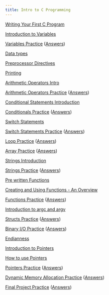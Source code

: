 ```yaml
---
title: Intro to C Programming
---
```


[Writing Your First C Program](hello-world/hello-world.md)

[Introduction to Variables](variables/variables-intro.md)

[Variables Practice](variables/variables-practice.md) ([Answers](variables/variables-practice-answers.md))

[Data types](datatypes/datatypes-intro.md)

[Preprocessor Directives](preprocessor-directives/preprocessor-directives.md)

[Printing](printing/printing.md)

[Arithmetic Operators Intro](operators/operators-intro.md)

[Arithmetic Operators Practice](operators/operators-practice.md) ([Answers](operators/operators-practice-answers.md))

[Conditional Statements Introduction](conditionals/conditionals.md)

[Conditionals Practice](conditionals/conditionals-practice.md) ([Answers](conditionals/conditionals-practice-answers.md))

[Switch Statements](switch-statements/switch-statements.md)

[Switch Statements Practice](switch-statements/switch-statements-practice.md) ([Answers](switch-statements/switch-statements-practice-answers.md))

[Loop Practice](loops/loop-practice.md) ([Answers](loops/loop-practice-answers.md))

[Array Practice](arrays/array-practice.md) ([Answers](arrays/array-practice-answers.md))

[Strings Introduction](strings/strings-intro.md)

[Strings Practice](strings/strings-practice.md) ([Answers](strings/strings-practice-answers.md))

[Pre written Functions](pre-written-functions/pre-written-functions.md)

[Creating and Using Functions - An Overview](functions/functions-intro.md)

[Functions Practice](functions/functions-practice.md) ([Answers](functions/functions-practice-answers.md))

[Introduction to argc and argv](argv/argv-intro.md)

[Structs Practice](structs/structs-practice.md) ([Answers](structs/structs-practice-answers.md))

[Binary I/O Practice](binary-io/binary-io-practice.md) ([Answers](binary-io/binary-io-practice-answers.md))

[Endianness](endianness/endianness.md)

[Introduction to Pointers](pointers/intro-to-pointers.md)

[How to use Pointers](pointers/using-pointers.md)

[Pointers Practice](pointers/pointers-practice.md) ([Answers](pointers/pointers-practice-answers.md))

[Dynamic Memory Allocation Practice](dma/dma-practice.md) ([Answers](dma/dma-practice-answers.md))

[Final Project Practice](final-project/final-project-practice.md) ([Answers](final-project/final-project-practice-answers.md))